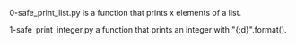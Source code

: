 0-safe_print_list.py is a function that prints x elements of a list.

1-safe_print_integer.py a function that prints an integer with "{:d}".format().


